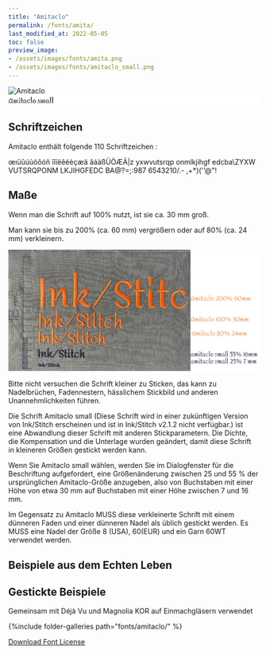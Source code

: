 ```yaml
---
title: "Amitaclo"
permalink: /fonts/amita/
last_modified_at: 2022-05-05
toc: false
preview_image: 
- /assets/images/fonts/amita.png
- /assets/images/fonts/amitaclo_small.png
---
```

![Amitaclo](/assets/images/fonts/amita.png)
![Amitaclo small](/assets/images/fonts/amitaclo_small.png)

## Schriftzeichen
Amitaclo enthält folgende 110 Schriftzeichen :

œıüûúùöôóñ
ïîíëêéèçæä
âáàßÜÖÆÄ|z
yxwvutsrqp
onmlkjihgf
edcba\ZYXW
VUTSRQPONM
LKJIHGFEDC
BA@?=;:987
6543210/.-
,+*)('’@"!




## Maße

Wenn man die Schrift auf 100% nutzt, ist sie ca. 30 mm groß.

Man kann sie bis zu 200% (ca. 60 mm) vergrößern oder auf 80% (ca. 24  mm) verkleinern.

![Dimensions Amitaclo](/assets/images/fonts/Sizing/amitaclosizing.jpg)

Bitte nicht versuchen die Schrift kleiner zu Sticken, das kann zu Nadelbrüchen, Fadennestern, hässlichem Stickbild und anderen Unannehmlichkeiten führen. 

Die Schrift Amitaclo small (Diese Schrift wird in einer zukünftigen Version von Ink/Stitch erscheinen und ist in Ink/Stitch v2.1.2 nicht verfügbar.) ist eine Abwandlung dieser Schrift mit anderen Stickparametern. Die Dichte, die Kompensation und die Unterlage wurden geändert, damit diese Schrift in kleineren Größen gestickt werden kann.

Wenn Sie Amitaclo small wählen, werden Sie im Dialogfenster für die Beschriftung aufgefordert, eine Größenänderung zwischen 25 und 55 % der ursprünglichen Amitaclo-Größe anzugeben, also von Buchstaben mit einer Höhe von etwa 30 mm auf Buchstaben mit einer Höhe zwischen 7 und 16 mm.

Im Gegensatz zu Amitaclo MUSS diese verkleinerte Schrift mit einem dünneren Faden und einer dünneren Nadel als üblich gestickt werden. Es MUSS eine Nadel der Größe 8 (USA), 60(EUR) und ein Garn 60WT verwendet werden.

## Beispiele aus dem Echten Leben

## Gestickte Beispiele

Gemeinsam mit Déjà Vu und Magnolia KOR auf Einmachgläsern verwendet

{%include folder-galleries path="fonts/amitaclo/" %}

[Download Font License](https://github.com/inkstitch/inkstitch/tree/main/fonts/amitaclo/LICENSE)
